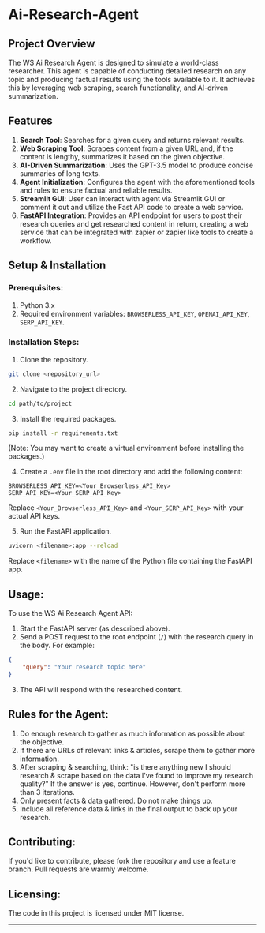 # Ai-Research-Agent

## Project Overview

The WS Ai Research Agent is designed to simulate a world-class researcher. This agent is capable of conducting detailed research on any topic and producing factual results using the tools available to it. It achieves this by leveraging web scraping, search functionality, and AI-driven summarization.

## Features

1. **Search Tool**: Searches for a given query and returns relevant results.
2. **Web Scraping Tool**: Scrapes content from a given URL and, if the content is lengthy, summarizes it based on the given objective.
3. **AI-Driven Summarization**: Uses the GPT-3.5 model to produce concise summaries of long texts.
4. **Agent Initialization**: Configures the agent with the aforementioned tools and rules to ensure factual and reliable results.
5. **Streamlit GUI**: User can interact with agent via Streamlit GUI or comment it out and utilize the Fast API code to create a web service.
6. **FastAPI Integration**: Provides an API endpoint for users to post their research queries and get researched content in return, creating a web service that can be integrated with zapier or zapier like tools to create a workflow.

## Setup & Installation

### Prerequisites:

1. Python 3.x
2. Required environment variables: `BROWSERLESS_API_KEY`, `OPENAI_API_KEY`, `SERP_API_KEY`.

### Installation Steps:

1. Clone the repository.
```bash
git clone <repository_url>
```
2. Navigate to the project directory.
```bash
cd path/to/project
```
3. Install the required packages.
```bash
pip install -r requirements.txt
```
(Note: You may want to create a virtual environment before installing the packages.)

4. Create a `.env` file in the root directory and add the following content:
```
BROWSERLESS_API_KEY=<Your_Browserless_API_Key>
SERP_API_KEY=<Your_SERP_API_Key>
```
Replace `<Your_Browserless_API_Key>` and `<Your_SERP_API_Key>` with your actual API keys.

5. Run the FastAPI application.
```bash
uvicorn <filename>:app --reload
```
Replace `<filename>` with the name of the Python file containing the FastAPI app.

## Usage:

To use the WS Ai Research Agent API:

1. Start the FastAPI server (as described above).
2. Send a POST request to the root endpoint (`/`) with the research query in the body. For example:
```json
{
    "query": "Your research topic here"
}
```
3. The API will respond with the researched content.

## Rules for the Agent:

1. Do enough research to gather as much information as possible about the objective.
2. If there are URLs of relevant links & articles, scrape them to gather more information.
3. After scraping & searching, think: "is there anything new I should research & scrape based on the data I've found to improve my research quality?" If the answer is yes, continue. However, don't perform more than 3 iterations.
4. Only present facts & data gathered. Do not make things up.
5. Include all reference data & links in the final output to back up your research.

## Contributing:

If you'd like to contribute, please fork the repository and use a feature branch. Pull requests are warmly welcome.

## Licensing:

The code in this project is licensed under MIT license.

---
